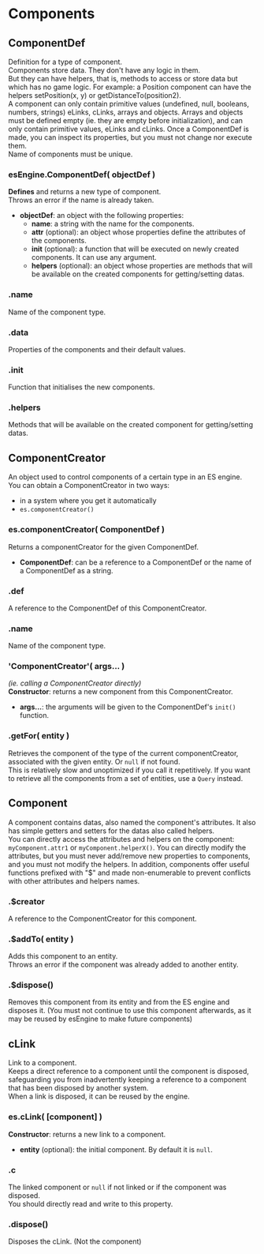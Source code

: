 Components
==========


## ComponentDef

Definition for a type of component.  
Components store data. They don't have any logic in them.  
But they can have helpers, that is, methods to access or store data but which has no game logic. For example: a Position component can have the helpers setPosition(x, y) or getDistanceTo(position2).  
A component can only contain primitive values (undefined, null, booleans, numbers, strings) eLinks, cLinks, arrays and objects. Arrays and objects must be defined empty (ie. they are empty before initialization), and can only contain primitive values, eLinks and cLinks.
Once a ComponentDef is made, you can inspect its properties, but you must not change nor execute them.  
Name of components must be unique.

### esEngine.ComponentDef( objectDef )
**Defines** and returns a new type of component.  
Throws an error if the name is already taken.
- **objectDef**: an object with the following properties:
    - **name**: a string with the name for the components.
    - **attr** (optional): an object whose properties define the attributes of the components.
    - **init** (optional): a function that will be executed on newly created components. It can use any argument.
    - **helpers** (optional): an object whose properties are methods that will be available on the created components for getting/setting datas.

### .name
Name of the component type.

### .data
Properties of the components and their default values.

### .init
Function that initialises the new components.

### .helpers
Methods that will be available on the created component for getting/setting datas.

## ComponentCreator

An object used to control components of a certain type in an ES engine.  
You can obtain a ComponentCreator in two ways:
- in a system where you get it automatically
- `es.componentCreator()`

### es.componentCreator( ComponentDef )
Returns a componentCreator for the given ComponentDef.
- **ComponentDef**: can be a reference to a ComponentDef or the name of a ComponentDef as a string.

### .def
A reference to the ComponentDef of this ComponentCreator.

### .name
Name of the component type.

### 'ComponentCreator'( args... )
_(ie. calling a ComponentCreator directly)_  
**Constructor**: returns a new component from this ComponentCreator.
- **args...**: the arguments will be given to the ComponentDef's `init()` function.

### .getFor( entity )
Retrieves the component of the type of the current componentCreator, associated with the given entity. Or `null` if not found.  
This is relatively slow and unoptimized if you call it repetitively. If you want to retrieve all the components from a set of entities, use a `Query` instead.

## Component

A component contains datas, also named the component's attributes. It also has simple getters and setters for the datas also called helpers.  
You can directly access the attributes and helpers on the component: `myComponent.attr1` or `myComponent.helperX()`. You can directly modify the attributes, but you must never add/remove new properties to components, and you must not modify the helpers. In addition, components offer useful functions prefixed with "$" and made non-enumerable to prevent conflicts with other attributes and helpers names.

### .$creator
A reference to the ComponentCreator for this component.

### .$addTo( entity )
Adds this component to an entity.  
Throws an error if the component was already added to another entity.

### .$dispose()
Removes this component from its entity and from the ES engine and disposes it. (You must not continue to use this component afterwards, as it may be reused by esEngine to make future components)


## cLink

Link to a component.  
Keeps a direct reference to a component until the component is disposed, safeguarding you from inadvertently keeping a reference to a component that has been disposed by another system.  
When a link is disposed, it can be reused by the engine.

### es.cLink( [component] )
**Constructor**: returns a new link to a component.
- **entity** (optional): the initial component. By default it is `null`.

### .c
The linked component or `null` if not linked or if the component was disposed.  
You should directly read and write to this property.

### .dispose()
Disposes the cLink. (Not the component)
